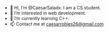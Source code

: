 - 👋 Hi, I’m @CaesarSaladx. I am a CS student. 
- 👀 I’m interested in web development.
- 🌱 I’m currently learning C++. 
- 📫 Contact me at caesarrobles26@gmail.com

<!---
CaesarSaladx/CaesarSaladx is a ✨ special ✨ repository because its `README.md` (this file) appears on your GitHub profile.
You can click the Preview link to take a look at your changes.
--->
